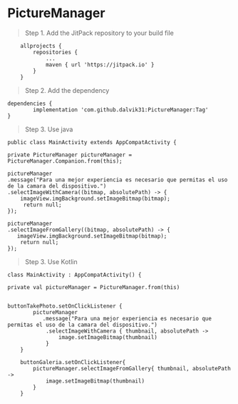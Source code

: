 # PictureManager

> Step 1. Add the JitPack repository to your build file

```
	allprojects {
		repositories {
			...
			maven { url 'https://jitpack.io' }
		}
	}
```

> Step 2. Add the dependency


	dependencies {
	        implementation 'com.github.dalvik31:PictureManager:Tag'
	}



> Step 3. Use java
	
	public class MainActivity extends AppCompatActivity {
	
	private PictureManager pictureManager =  PictureManager.Companion.from(this);
	
	pictureManager
	.message("Para una mejor experiencia es necesario que permitas el uso de la camara del dispositivo.")
	.selectImageWithCamera((bitmap, absolutePath) -> {
	    imageView.imgBackground.setImageBitmap(bitmap);
	     return null;
	});
	
	pictureManager
	.selectImageFromGallery((bitmap, absolutePath) -> {
	   imageView.imgBackground.setImageBitmap(bitmap);        
	    return null;
	});
		

> Step 3. Use Kotlin
	
	class MainActivity : AppCompatActivity() {
	
	private val pictureManager = PictureManager.from(this)
	
	
   	buttonTakePhoto.setOnClickListener {
            pictureManager
               .message("Para una mejor experiencia es necesario que permitas el uso de la camara del dispositivo.")
                .selectImageWithCamera { thumbnail, absolutePath ->
                    image.setImageBitmap(thumbnail)
                }
        }

        buttonGaleria.setOnClickListener{
            pictureManager.selectImageFromGallery{ thumbnail, absolutePath ->
                image.setImageBitmap(thumbnail)
            }
        }
	


